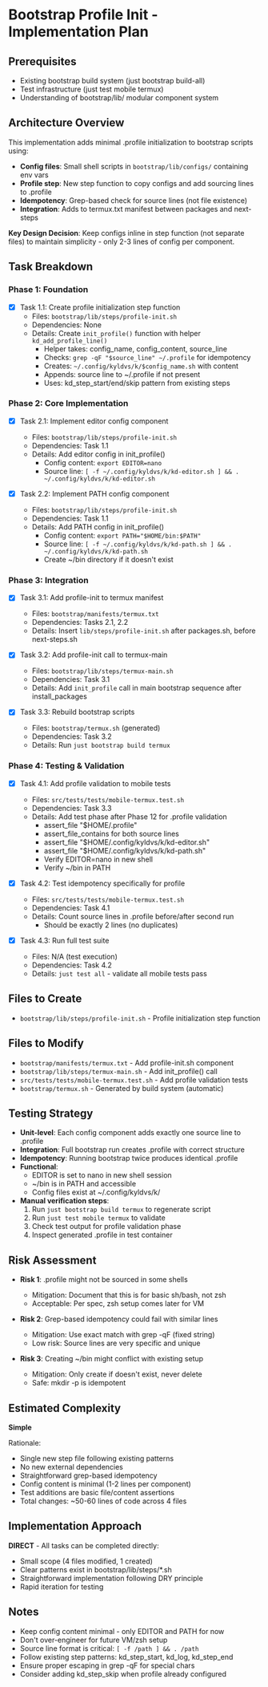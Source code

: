 # Bootstrap Profile Init - Implementation Plan

## Prerequisites
- Existing bootstrap build system (just bootstrap build-all)
- Test infrastructure (just test mobile termux)
- Understanding of bootstrap/lib/ modular component system

## Architecture Overview

This implementation adds minimal .profile initialization to bootstrap scripts using:
- **Config files**: Small shell scripts in `bootstrap/lib/configs/` containing env vars
- **Profile step**: New step function to copy configs and add sourcing lines to .profile
- **Idempotency**: Grep-based check for source lines (not file existence)
- **Integration**: Adds to termux.txt manifest between packages and next-steps

**Key Design Decision**: Keep configs inline in step function (not separate files) to maintain simplicity - only 2-3 lines of config per component.

## Task Breakdown

### Phase 1: Foundation
- [x] Task 1.1: Create profile initialization step function
  - Files: `bootstrap/lib/steps/profile-init.sh`
  - Dependencies: None
  - Details: Create `init_profile()` function with helper `kd_add_profile_line()`
    - Helper takes: config_name, config_content, source_line
    - Checks: `grep -qF "$source_line" ~/.profile` for idempotency
    - Creates: `~/.config/kyldvs/k/$config_name.sh` with content
    - Appends: source line to ~/.profile if not present
    - Uses: kd_step_start/end/skip pattern from existing steps

### Phase 2: Core Implementation
- [x] Task 2.1: Implement editor config component
  - Files: `bootstrap/lib/steps/profile-init.sh`
  - Dependencies: Task 1.1
  - Details: Add editor config in init_profile()
    - Config content: `export EDITOR=nano`
    - Source line: `[ -f ~/.config/kyldvs/k/kd-editor.sh ] && . ~/.config/kyldvs/k/kd-editor.sh`

- [x] Task 2.2: Implement PATH config component
  - Files: `bootstrap/lib/steps/profile-init.sh`
  - Dependencies: Task 1.1
  - Details: Add PATH config in init_profile()
    - Config content: `export PATH="$HOME/bin:$PATH"`
    - Source line: `[ -f ~/.config/kyldvs/k/kd-path.sh ] && . ~/.config/kyldvs/k/kd-path.sh`
    - Create ~/bin directory if it doesn't exist

### Phase 3: Integration
- [x] Task 3.1: Add profile-init to termux manifest
  - Files: `bootstrap/manifests/termux.txt`
  - Dependencies: Tasks 2.1, 2.2
  - Details: Insert `lib/steps/profile-init.sh` after packages.sh, before next-steps.sh

- [x] Task 3.2: Add profile-init call to termux-main
  - Files: `bootstrap/lib/steps/termux-main.sh`
  - Dependencies: Task 3.1
  - Details: Add `init_profile` call in main bootstrap sequence after install_packages

- [x] Task 3.3: Rebuild bootstrap scripts
  - Files: `bootstrap/termux.sh` (generated)
  - Dependencies: Task 3.2
  - Details: Run `just bootstrap build termux`

### Phase 4: Testing & Validation
- [x] Task 4.1: Add profile validation to mobile tests
  - Files: `src/tests/tests/mobile-termux.test.sh`
  - Dependencies: Task 3.3
  - Details: Add test phase after Phase 12 for .profile validation
    - assert_file "$HOME/.profile"
    - assert_file_contains for both source lines
    - assert_file "$HOME/.config/kyldvs/k/kd-editor.sh"
    - assert_file "$HOME/.config/kyldvs/k/kd-path.sh"
    - Verify EDITOR=nano in new shell
    - Verify ~/bin in PATH

- [x] Task 4.2: Test idempotency specifically for profile
  - Files: `src/tests/tests/mobile-termux.test.sh`
  - Dependencies: Task 4.1
  - Details: Count source lines in .profile before/after second run
    - Should be exactly 2 lines (no duplicates)

- [x] Task 4.3: Run full test suite
  - Files: N/A (test execution)
  - Dependencies: Task 4.2
  - Details: `just test all` - validate all mobile tests pass

## Files to Create
- `bootstrap/lib/steps/profile-init.sh` - Profile initialization step function

## Files to Modify
- `bootstrap/manifests/termux.txt` - Add profile-init.sh component
- `bootstrap/lib/steps/termux-main.sh` - Add init_profile() call
- `src/tests/tests/mobile-termux.test.sh` - Add profile validation tests
- `bootstrap/termux.sh` - Generated by build system (automatic)

## Testing Strategy
- **Unit-level**: Each config component adds exactly one source line to .profile
- **Integration**: Full bootstrap run creates .profile with correct structure
- **Idempotency**: Running bootstrap twice produces identical .profile
- **Functional**:
  - EDITOR is set to nano in new shell session
  - ~/bin is in PATH and accessible
  - Config files exist at ~/.config/kyldvs/k/
- **Manual verification steps**:
  1. Run `just bootstrap build termux` to regenerate script
  2. Run `just test mobile termux` to validate
  3. Check test output for profile validation phase
  4. Inspect generated .profile in test container

## Risk Assessment
- **Risk 1**: .profile might not be sourced in some shells
  - Mitigation: Document that this is for basic sh/bash, not zsh
  - Acceptable: Per spec, zsh setup comes later for VM

- **Risk 2**: Grep-based idempotency could fail with similar lines
  - Mitigation: Use exact match with grep -qF (fixed string)
  - Low risk: Source lines are very specific and unique

- **Risk 3**: Creating ~/bin might conflict with existing setup
  - Mitigation: Only create if doesn't exist, never delete
  - Safe: mkdir -p is idempotent

## Estimated Complexity
**Simple**

Rationale:
- Single new step file following existing patterns
- No new external dependencies
- Straightforward grep-based idempotency
- Config content is minimal (1-2 lines per component)
- Test additions are basic file/content assertions
- Total changes: ~50-60 lines of code across 4 files

## Implementation Approach
**DIRECT** - All tasks can be completed directly:
- Small scope (4 files modified, 1 created)
- Clear patterns exist in bootstrap/lib/steps/*.sh
- Straightforward implementation following DRY principle
- Rapid iteration for testing

## Notes
- Keep config content minimal - only EDITOR and PATH for now
- Don't over-engineer for future VM/zsh setup
- Source line format is critical: `[ -f /path ] && . /path`
- Follow existing step patterns: kd_step_start, kd_log, kd_step_end
- Ensure proper escaping in grep -qF for special chars
- Consider adding kd_step_skip when profile already configured
